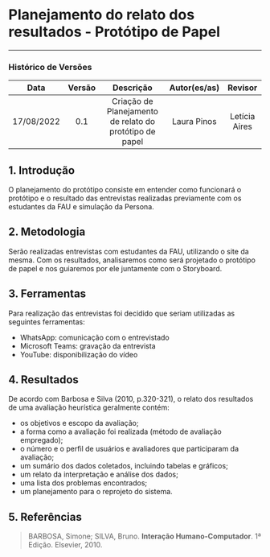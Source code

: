 # Planejamento do relato dos resultados - Protótipo de Papel
***

### Histórico de Versões

**Data** | **Versão** | **Descrição** | **Autor(es/as)** | **Revisor**
:---: | :---: | :---: | :---:  | :---:
17/08/2022 | 0.1 | Criação de Planejamento de relato do protótipo de papel | Laura Pinos | Letícia Aires


## 1. Introdução
O planejamento do protótipo consiste em entender como funcionará o protótipo e o resultado das entrevistas realizadas previamente com os estudantes da FAU e simulação da Persona.

## 2. Metodologia
Serão realizadas entrevistas com estudantes da FAU, utilizando o site da mesma. Com os resultados, analisaremos como será projetado o protótipo de papel e nos guiaremos por ele juntamente com o Storyboard.

## 3. Ferramentas

Para realização das entrevistas foi decidido que seriam utilizadas as seguintes ferramentas:

- WhatsApp: comunicação com o entrevistado 
- Microsoft Teams: gravação da entrevista
- YouTube: disponibilização do vídeo

## 4. Resultados

De acordo com Barbosa e Silva (2010, p.320-321), o relato dos resultados de uma avaliação heurística geralmente contém:

* os objetivos e escopo da avaliação;
* a forma como a avaliação foi realizada (método de avaliação empregado);
* o número e o perfil de usuários e avaliadores que participaram da avaliação;
* um sumário dos dados coletados, incluindo tabelas e gráficos;
* um relato da interpretação e análise dos dados;
* uma lista dos problemas encontrados;
* um planejamento para o reprojeto do sistema.

## 5. Referências

> BARBOSA, Simone; SILVA, Bruno. **Interação Humano-Computador**. 1ª Edição. Elsevier, 2010.
